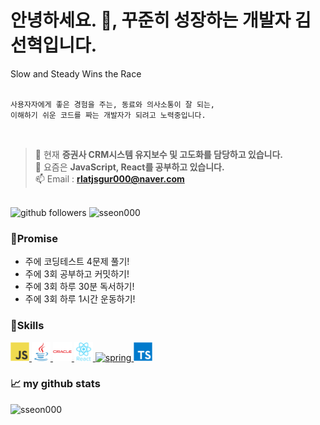 <h1>안녕하세요. 👋, 꾸준히 성장하는 개발자 김선혁입니다.</h1>
Slow and Steady Wins the Race<br /><br />

    사용자자에게 좋은 경험을 주는, 동료와 의사소통이 잘 되는, 
    이해하기 쉬운 코드를 짜는 개발자가 되려고 노력중입니다. 
<br />

> 🔭 현재 **증권사 CRM시스템 유지보수 및 고도화를 담당하고 있습니다.** <br />
> 🌱 요즘은 **JavaScript, React를 공부하고 있습니다.** <br />
> 📫 Email : **rlatjsgur000@naver.com**<br />

<br />
<span>
  <img src="https://img.shields.io/github/followers/sseon000?style=social" alt="github followers" height="24" />
</span>
<span> 
    <img src="https://komarev.com/ghpvc/?username=sseon000&label=Profile%20views&color=0e75b6&style=flat" alt="sseon000" /> 
</span><br />

### 🤙Promise 
<ul>
    <li>주에 코딩테스트 4문제 풀기!</li>
    <li>주에 3회 공부하고 커밋하기!</li>
    <li>주에 3회 하루 30분 독서하기!</li>
    <li>주에 3회 하루 1시간 운동하기!</li>
</ul>

### 📖Skills </div>
<p> 
    <a href="https://developer.mozilla.org/en-US/docs/Web/JavaScript" target="_blank" rel="noreferrer"> 
        <img src="https://raw.githubusercontent.com/devicons/devicon/master/icons/javascript/javascript-original.svg" alt="javascript" width="30" height="30"/>         </a> 
    <a href="https://www.java.com" target="_blank" rel="noreferrer"> 
        <img src="https://raw.githubusercontent.com/devicons/devicon/master/icons/java/java-original.svg" alt="java" width="30" height="30"/> 
    </a> 
    <a href="https://www.oracle.com/" target="_blank" rel="noreferrer"> 
        <img src="https://raw.githubusercontent.com/devicons/devicon/master/icons/oracle/oracle-original.svg" alt="oracle" width="30" height="30"/> 
    </a> 
    <a href="https://reactjs.org/" target="_blank" rel="noreferrer"> 
        <img src="https://raw.githubusercontent.com/devicons/devicon/master/icons/react/react-original-wordmark.svg" alt="react" width="30" height="30"/> 
    </a> 
    <a href="https://spring.io/" target="_blank" rel="noreferrer"> 
        <img src="https://www.vectorlogo.zone/logos/springio/springio-icon.svg" alt="spring" width="30" height="30"/>
    </a> 
    <a href="https://https://www.typescriptlang.org/" target="_blank" rel="noreferrer">
        <img src="https://raw.githubusercontent.com/devicons/devicon/master/icons/typescript/typescript-original.svg" alt="typescript" width:"30" height="30">
    </a>
</p>

### 📈 my github stats
<p>
    <img align="left" src="https://github-readme-stats.vercel.app/api?username=sseon000&show_icons=true&locale=en" alt="sseon000" />
</p>

